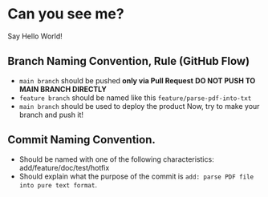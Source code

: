 # Can you see me?

Say Hello World!

## Branch Naming Convention, Rule (GitHub Flow)

- `main branch` should be pushed **only via Pull Request** **DO NOT PUSH TO MAIN BRANCH DIRECTLY**
- `feature branch` should be named like this `feature/parse-pdf-into-txt`
- `main branch` should be used to deploy the product
  Now, try to make your branch and push it!

## Commit Naming Convention.

- Should be named with one of the following characteristics: add/feature/doc/test/hotfix
- Should explain what the purpose of the commit is `add: parse PDF file into pure text format`.